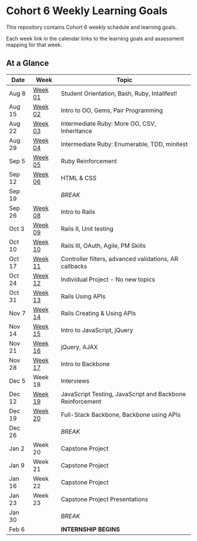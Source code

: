 # Cohort 6 Weekly Learning Goals
This repository contains Cohort 6 weekly schedule and learning goals.

Each week link in the calendar links to the learning goals and assessment mapping for that week.


## At a Glance

| Date    | Week                | Topic
|---------|---------------------|-----------------------------------------
| Aug 8   | [Week 01](week-1.md)  | Student Orientation, Bash, Ruby, Intallfest!
| Aug 15  | [Week 02](week-2.md)  | Intro to OO, Gems, Pair Programming
| Aug 22  | [Week 03](week-3.md)  | Intermediate Ruby: More OO, CSV, Inheritance
| Aug 29  | [Week 04](week-4.md)  | Intermediate Ruby: Enumerable, TDD, minitest
| Sep 5   | [Week 05](week-5.md)  | Ruby Reinforcement
| Sep 12  | [Week 06](week-6.md)  | HTML & CSS
| Sep 19  |                     | _BREAK_
| Sep 26  | [Week 08](week-8.md)  | Intro to Rails
| Oct 3   | [Week 09](week-9.md)  | Rails II, Unit testing
| Oct 10  | [Week 10](week-10.md)  | Rails III, OAuth, Agile, PM Skills
| Oct 17  | [Week 11](week-11.md) | Controller filters, advanced validations, AR callbacks
| Oct 24  | [Week 12](week-12.md) | Individual Project - No new topics
| Oct 31  | [Week 13](week-13.md) | Rails Using APIs
| Nov 7   | [Week 14](week-14.md) | Rails Creating & Using APIs
| Nov 14  | [Week 15](week-15.md) | Intro to JavaScript, jQuery
| Nov 21  | [Week 16](week-16.md) | jQuery, AJAX
| Nov 28  | [Week 17](week-17.md) | Intro to Backbone
| Dec 5   | Week 18 | Interviews
| Dec 12  | [Week 19](week-19.md) | JavaScript Testing, JavaScript and Backbone Reinforcement
| Dec 19  | [Week 20](week-20.md) | Full-Stack Backbone, Backbone using APIs
| Dec 26  |                     | _BREAK_
| Jan 2   | Week 20 | Capstone Project
| Jan 9   | Week 21 | Capstone Project
| Jan 16  | Week 22 | Capstone Project
| Jan 23  | Week 23 | Capstone Project Presentations
| Jan 30  |                     | _BREAK_
| Feb 6   |                     | __INTERNSHIP BEGINS__
